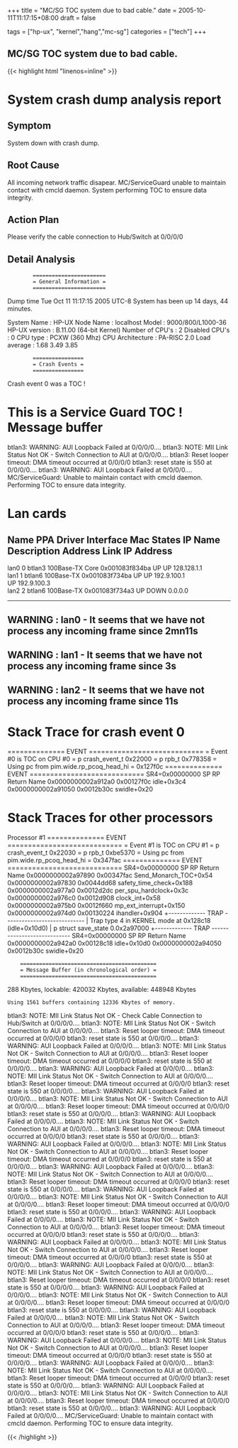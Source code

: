 +++
title = "MC/SG TOC system due to bad cable."
date = 2005-10-11T11:17:15+08:00
draft = false

tags = ["hp-ux", "kernel","hang","mc-sg"]
categories = ["tech"]
+++
## MC/SG TOC system due to bad cable.

{{< highlight html "linenos=inline" >}}

System crash dump analysis report
=================================
Symptom
-------
   System down with crash dump.

Root Cause
----------
   All incoming network traffic disapear.
   MC/ServiceGuard unable to maintain contact with cmcld daemon.
   System performing TOC to ensure data integrity.

Action Plan
-----------
  Please verify the cable connection to Hub/Switch at 0/0/0/0

Detail Analysis
---------------

			=======================
			= General Information =
			=======================

Dump time Tue Oct 11 11:17:15 2005 UTC-8
System has been up 14 days, 44 minutes.

System Name      : HP-UX
Node Name        : localhost
Model            : 9000/800/L1000-36
HP-UX version    : B.11.00 (64-bit Kernel)
Number of CPU's  : 2
Disabled CPU's   : 0
CPU type         : PCXW (360 Mhz)
CPU Architecture : PA-RISC 2.0
Load average     : 1.68  3.49  3.85  

			================
			= Crash Events =
			================

Crash event 0 was a TOC !

This is a Service Guard TOC !
Message buffer
==============
btlan3: WARNING: AUI Loopback Failed at 0/0/0/0....
btlan3: NOTE: MII Link Status Not OK - Switch Connection to AUI at 0/0/0/0....
btlan3: Reset looper timeout: DMA timeout occurred at 0/0/0/0
btlan3: reset state is 550 at 0/0/0/0....
btlan3: WARNING: AUI Loopback Failed at 0/0/0/0....
MC/ServiceGuard: Unable to maintain contact with cmcld daemon.
Performing TOC to ensure data integrity.

Lan cards
=========
Name   PPA   Driver      Interface           Mac       States       IP
              Name      Description        Address    Link IP     Address
--------------------------------------------------------------------------------
lan0    0    btlan3  100Base-TX  Core   0x001083f834ba UP   UP   128.128.1.1  
lan1    1    btlan6  100Base-TX         0x001083f734ba UP   UP   192.9.100.1  
                                                            UP   192.9.100.3  
lan2    2    btlan6  100Base-TX         0x001083f734a3 UP   DOWN 0.0.0.0      

--------------------------------------------------------------------------------
WARNING        : lan0 - It seems that we have not process any incoming frame
                 since 2mn11s
--------------------------------------------------------------------------------
WARNING        : lan1 - It seems that we have not process any incoming frame
                 since 3s
--------------------------------------------------------------------------------
WARNING        : lan2 - It seems that we have not process any incoming frame
                 since 11s
--------------------------------------------------------------------------------


Stack Trace for crash event 0
=============================

==============  EVENT  ============================
= Event #0 is TOC on CPU #0
= p crash_event_t 0x22000
= p rpb_t 0x778358
= Using pc from pim.wide.rp_pcoq_head_hi = 0x127f0c
==============  EVENT  ============================
SR4=0x00000000
                SP         RP Return Name
0x0000000002a912a0 0x00127f0c idle+0x3c4
0x0000000002a91050 0x0012b30c swidle+0x20


Stack Traces for other processors 
=================================
Processor #1
==============  EVENT  ============================
= Event #1 is TOC on CPU #1
= p crash_event_t 0x22030
= p rpb_t 0xbe5370
= Using pc from pim.wide.rp_pcoq_head_hi = 0x347fac
==============  EVENT  ============================
SR4=0x00000000
                SP         RP Return Name
0x0000000002a97890 0x00347fac Send_Monarch_TOC+0x54
0x0000000002a97830 0x0044dd68 safety_time_check+0x188
0x0000000002a977a0 0x0012d2dc per_spu_hardclock+0x3c
0x0000000002a976c0 0x0012d908 clock_int+0x58
0x0000000002a975b0 0x0012f660 mp_ext_interrupt+0x150
0x0000000002a974d0 0x00130224 ihandler+0x904
+-------------  TRAP  ----------------------------
|  Trap type 4 in KERNEL mode at 0x128c18 (idle+0x10d0)
|  p struct save_state 0.0x2a97000
+-------------  TRAP  ----------------------------
SR4=0x00000000
                SP         RP Return Name
0x0000000002a942a0 0x00128c18 idle+0x10d0
0x0000000002a94050 0x0012b30c swidle+0x20

		===========================================
		= Message Buffer (in chronological order) =
		===========================================

288 Kbytes, lockable: 420032 Kbytes, available: 448948 Kbytes

    Using 1561 buffers containing 12336 Kbytes of memory.
btlan3: NOTE: MII Link Status Not OK - Check Cable Connection to Hub/Switch at 0/0/0/0....
btlan3: NOTE: MII Link Status Not OK - Switch Connection to AUI at 0/0/0/0....
btlan3: Reset looper timeout: DMA timeout occurred at 0/0/0/0
btlan3: reset state is 550 at 0/0/0/0....
btlan3: WARNING: AUI Loopback Failed at 0/0/0/0....
btlan3: NOTE: MII Link Status Not OK - Switch Connection to AUI at 0/0/0/0....
btlan3: Reset looper timeout: DMA timeout occurred at 0/0/0/0
btlan3: reset state is 550 at 0/0/0/0....
btlan3: WARNING: AUI Loopback Failed at 0/0/0/0....
btlan3: NOTE: MII Link Status Not OK - Switch Connection to AUI at 0/0/0/0....
btlan3: Reset looper timeout: DMA timeout occurred at 0/0/0/0
btlan3: reset state is 550 at 0/0/0/0....
btlan3: WARNING: AUI Loopback Failed at 0/0/0/0....
btlan3: NOTE: MII Link Status Not OK - Switch Connection to AUI at 0/0/0/0....
btlan3: Reset looper timeout: DMA timeout occurred at 0/0/0/0
btlan3: reset state is 550 at 0/0/0/0....
btlan3: WARNING: AUI Loopback Failed at 0/0/0/0....
btlan3: NOTE: MII Link Status Not OK - Switch Connection to AUI at 0/0/0/0....
btlan3: Reset looper timeout: DMA timeout occurred at 0/0/0/0
btlan3: reset state is 550 at 0/0/0/0....
btlan3: WARNING: AUI Loopback Failed at 0/0/0/0....
btlan3: NOTE: MII Link Status Not OK - Switch Connection to AUI at 0/0/0/0....
btlan3: Reset looper timeout: DMA timeout occurred at 0/0/0/0
btlan3: reset state is 550 at 0/0/0/0....
btlan3: WARNING: AUI Loopback Failed at 0/0/0/0....
btlan3: NOTE: MII Link Status Not OK - Switch Connection to AUI at 0/0/0/0....
btlan3: Reset looper timeout: DMA timeout occurred at 0/0/0/0
btlan3: reset state is 550 at 0/0/0/0....
btlan3: WARNING: AUI Loopback Failed at 0/0/0/0....
btlan3: NOTE: MII Link Status Not OK - Switch Connection to AUI at 0/0/0/0....
btlan3: Reset looper timeout: DMA timeout occurred at 0/0/0/0
btlan3: reset state is 550 at 0/0/0/0....
btlan3: WARNING: AUI Loopback Failed at 0/0/0/0....
btlan3: NOTE: MII Link Status Not OK - Switch Connection to AUI at 0/0/0/0....
btlan3: Reset looper timeout: DMA timeout occurred at 0/0/0/0
btlan3: reset state is 550 at 0/0/0/0....
btlan3: WARNING: AUI Loopback Failed at 0/0/0/0....
btlan3: NOTE: MII Link Status Not OK - Switch Connection to AUI at 0/0/0/0....
btlan3: Reset looper timeout: DMA timeout occurred at 0/0/0/0
btlan3: reset state is 550 at 0/0/0/0....
btlan3: WARNING: AUI Loopback Failed at 0/0/0/0....
btlan3: NOTE: MII Link Status Not OK - Switch Connection to AUI at 0/0/0/0....
btlan3: Reset looper timeout: DMA timeout occurred at 0/0/0/0
btlan3: reset state is 550 at 0/0/0/0....
btlan3: WARNING: AUI Loopback Failed at 0/0/0/0....
btlan3: NOTE: MII Link Status Not OK - Switch Connection to AUI at 0/0/0/0....
btlan3: Reset looper timeout: DMA timeout occurred at 0/0/0/0
btlan3: reset state is 550 at 0/0/0/0....
btlan3: WARNING: AUI Loopback Failed at 0/0/0/0....
btlan3: NOTE: MII Link Status Not OK - Switch Connection to AUI at 0/0/0/0....
btlan3: Reset looper timeout: DMA timeout occurred at 0/0/0/0
btlan3: reset state is 550 at 0/0/0/0....
btlan3: WARNING: AUI Loopback Failed at 0/0/0/0....
btlan3: NOTE: MII Link Status Not OK - Switch Connection to AUI at 0/0/0/0....
btlan3: Reset looper timeout: DMA timeout occurred at 0/0/0/0
btlan3: reset state is 550 at 0/0/0/0....
btlan3: WARNING: AUI Loopback Failed at 0/0/0/0....
btlan3: NOTE: MII Link Status Not OK - Switch Connection to AUI at 0/0/0/0....
btlan3: Reset looper timeout: DMA timeout occurred at 0/0/0/0
btlan3: reset state is 550 at 0/0/0/0....
btlan3: WARNING: AUI Loopback Failed at 0/0/0/0....
btlan3: NOTE: MII Link Status Not OK - Switch Connection to AUI at 0/0/0/0....
btlan3: Reset looper timeout: DMA timeout occurred at 0/0/0/0
btlan3: reset state is 550 at 0/0/0/0....
btlan3: WARNING: AUI Loopback Failed at 0/0/0/0....
MC/ServiceGuard: Unable to maintain contact with cmcld daemon.
Performing TOC to ensure data integrity.

{{< /highlight >}}
